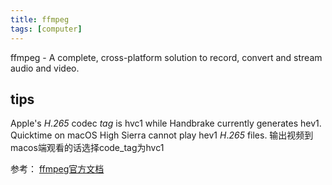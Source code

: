 ```yaml
---
title: ffmpeg
tags: [computer]
---
```


ffmpeg - A complete, cross-platform solution to record, convert and stream audio and video.


## tips
Apple's _H_._265_ codec _tag_ is hvc1 while Handbrake currently generates hev1. Quicktime on macOS High Sierra cannot play hev1 _H_._265_ files.
输出视频到macos端观看的话选择code_tag为hvc1


  
  
参考：
[ffmpeg官方文档](http://ffmpeg.org/ffmpeg-all.html)

  
  


